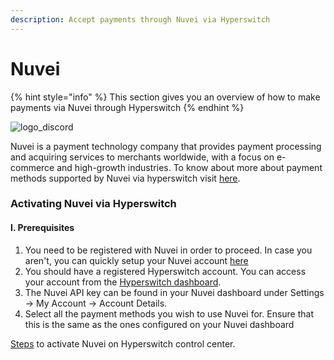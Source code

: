 ```yaml
---
description: Accept payments through Nuvei via Hyperswitch
---
```


# Nuvei

{% hint style="info" %}
This section gives you an overview of how to make payments via Nuvei through Hyperswitch
{% endhint %}

![logo\_discord](https://hyperswitch.io/icons/homePageIcons/logos/nuveiLogo.svg)



Nuvei is a payment technology company that provides payment processing and acquiring services to merchants worldwide, with a focus on e-commerce and high-growth industries. To know about more about payment methods supported by Nuvei via hyperswitch visit [here](https://hyperswitch.io/pm-list).

### Activating Nuvei via Hyperswitch

#### I. Prerequisites

1. You need to be registered with Nuvei in order to proceed. In case you aren't, you can quickly setup your Nuvei account [here](https://nuvei.com/)
2. You should have a registered Hyperswitch account. You can access your account from the [Hyperswitch dashboard](https://app.hyperswitch.io/).
3. The Nuvei API key can be found in your Nuvei dashboard under Settings -> My Account -> Account Details.
4. Select all the payment methods you wish to use Nuvei for. Ensure that this is the same as the ones configured on your Nuvei dashboard

[Steps](https://app.gitbook.com/o/JKqEWJaaVJcFy28N5Z3d/s/kf7BGdsPkCw9nalhAIlE/\~/changes/388/hyperswitch-cloud/connectors/activate-connector-on-hyperswitch) to activate Nuvei on Hyperswitch control center.
